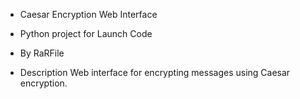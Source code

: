 - Caesar Encryption Web Interface

- Python project for Launch Code

- By RaRFile

- Description
Web interface for encrypting messages using Caesar encryption.
